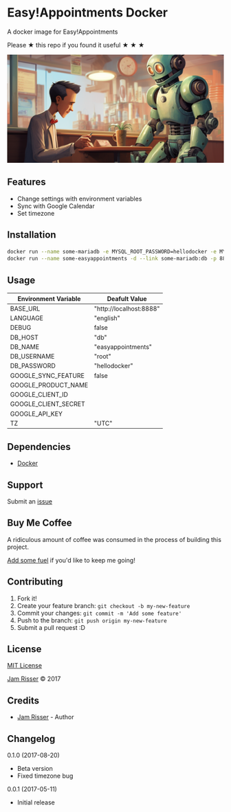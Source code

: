 # Easy!Appointments Docker

A docker image for Easy!Appointments

Please &#9733; this repo if you found it useful &#9733; &#9733; &#9733;

![](assets/easy-appointments-docker.png)

## Features

* Change settings with environment variables
* Sync with Google Calendar
* Set timezone


## Installation

```sh
docker run --name some-mariadb -e MYSQL_ROOT_PASSWORD=hellodocker -e MYSQL_DATABASE=easyappointments mariadb:latest
docker run --name some-easyappointments -d --link some-mariadb:db -p 8888:8888 jamrizzi/easyappointments:latest
```

## Usage

| Environment Variable | Deafult Value           |
| -------------------- | ----------------------- |
| BASE_URL             | "http://localhost:8888" |
| LANGUAGE             | "english"               |
| DEBUG                | false                   |
| DB_HOST              | "db"                    |
| DB_NAME              | "easyappointments"      |
| DB_USERNAME          | "root"                  |
| DB_PASSWORD          | "hellodocker"           |
| GOOGLE_SYNC_FEATURE  | false                   |
| GOOGLE_PRODUCT_NAME  |                         |
| GOOGLE_CLIENT_ID     |                         |
| GOOGLE_CLIENT_SECRET |                         |
| GOOGLE_API_KEY       |                         |
| TZ                   | "UTC"                   |


## Dependencies

* [Docker](https://www.docker.com/)


## Support

Submit an [issue](https://github.com/jamrizzi/easyappointments-docker/issues/new)


## Buy Me Coffee

A ridiculous amount of coffee was consumed in the process of building this project.

[Add some fuel](https://pay.jamrizzi.com) if you'd like to keep me going!


## Contributing

1. Fork it!
2. Create your feature branch: `git checkout -b my-new-feature`
3. Commit your changes: `git commit -m 'Add some feature'`
4. Push to the branch: `git push origin my-new-feature`
5. Submit a pull request :D


## License

[MIT License](https://github.com/jamrizzi/easyappointments-docker/blob/master/LICENSE)

[Jam Risser](https://jamrizzi.com) &copy; 2017


## Credits

* [Jam Risser](https://jamrizzi.com) - Author


## Changelog

0.1.0 (2017-08-20)
* Beta version
* Fixed timezone bug

0.0.1 (2017-05-11)
* Initial release

